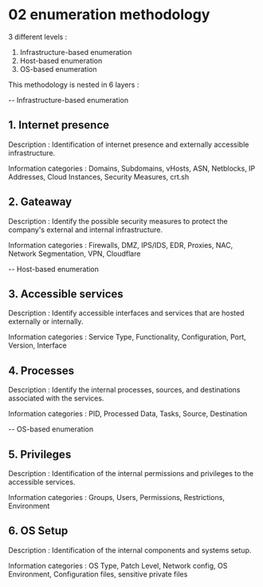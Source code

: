 # 02 enumeration methodology

3 different levels :

1. Infrastructure-based enumeration
2. Host-based enumeration
3. OS-based enumeration

This methodology is nested in 6 layers :

\-- Infrastructure-based enumeration

## 1. Internet presence

Description : Identification of internet presence and externally accessible infrastructure.

Information categories : Domains, Subdomains, vHosts, ASN, Netblocks, IP Addresses, Cloud Instances, Security Measures, crt.sh

## 2. Gateaway

Description : Identify the possible security measures to protect the company's external and internal infrastructure.

Information categories : Firewalls, DMZ, IPS/IDS, EDR, Proxies, NAC, Network Segmentation, VPN, Cloudflare

\-- Host-based enumeration

## 3. Accessible services

Description : Identify accessible interfaces and services that are hosted externally or internally.

Information categories : Service Type, Functionality, Configuration, Port, Version, Interface

## 4. Processes

Description : Identify the internal processes, sources, and destinations associated with the services.

Information categories : PID, Processed Data, Tasks, Source, Destination

\-- OS-based enumeration

## 5. Privileges

Description : Identification of the internal permissions and privileges to the accessible services.

Information categories : Groups, Users, Permissions, Restrictions, Environment

## 6. OS Setup

Description : Identification of the internal components and systems setup.

Information categories : OS Type, Patch Level, Network config, OS Environment, Configuration files, sensitive private files
